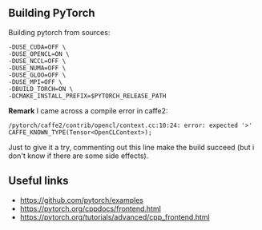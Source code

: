 ## Building PyTorch

Building pytorch from sources:

```
-DUSE_CUDA=OFF \
-DUSE_OPENCL=ON \
-DUSE_NCCL=OFF \
-DUSE_NUMA=OFF \
-DUSE_GLOO=OFF \
-DUSE_MPI=OFF \
-DBUILD_TORCH=ON \
-DCMAKE_INSTALL_PREFIX=$PYTORCH_RELEASE_PATH
```

**Remark** I came across a compile error in caffe2:

```
/pytorch/caffe2/contrib/opencl/context.cc:10:24: error: expected '>'
CAFFE_KNOWN_TYPE(Tensor<OpenCLContext>);
```

Just to give it a try, commenting out this line make the build succeed
(but i don't know if there are some side effects).

## Useful links

- https://github.com/pytorch/examples
- https://pytorch.org/cppdocs/frontend.html
- https://pytorch.org/tutorials/advanced/cpp_frontend.html
